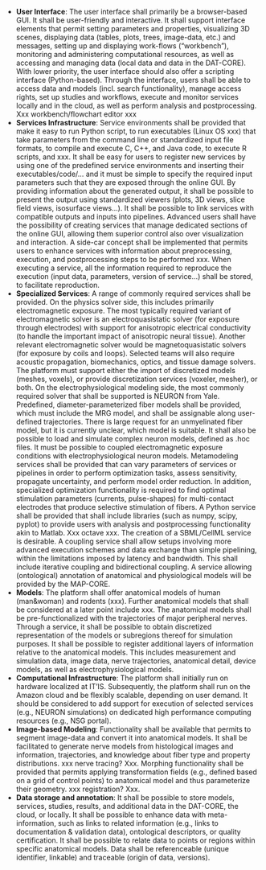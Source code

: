 - **User Interface**: The user interface shall primarily be a browser-based GUI. It shall be user-friendly and interactive. It shall support interface elements that permit setting parameters and properties, visualizing 3D scenes, displaying data (tables, plots, trees, image-data, etc.) and messages, setting up and displaying work-flows (“workbench”), monitoring and administering computational resources, as well as accessing and managing data (local data and data in the DAT-CORE). With lower priority, the user interface should also offer a scripting interface (Python-based). Through the interface, users shall be able to access data and models (incl. search functionality), manage access rights, set up studies and workflows, execute and monitor services locally and in the cloud, as well as perform analysis and postprocessing. Xxx workbench/flowchart editor xxx
- **Services Infrastructure**: Service environments shall be provided that make it easy to run Python script, to run executables (Linux OS xxx) that take parameters from the command line or standardized input file formats, to compile and execute C, C++, and Java code, to execute R scripts, and xxx. It shall be easy for users to register new services by using one of the predefined service environments and inserting their executables/code/… and it must be simple to specify the required input parameters such that they are exposed through the online GUI. By providing information about the generated output, it shall be possible to present the output using standardized viewers (plots, 3D views, slice field views, isosurface views…). It shall be possible to link services with compatible outputs and inputs into pipelines. Advanced users shall have the possibility of creating services that manage dedicated sections of the online GUI, allowing them superior control also over visualization and interaction. A side-car concept shall be implemented that permits users to enhance services with information about preprocessing, execution, and postprocessing steps to be performed xxx. When executing a service, all the information required to reproduce the execution (input data, parameters, version of service…) shall be stored, to facilitate reproduction.
- **Specialized Services**: A range of commonly required services shall be provided. On the physics solver side, this includes primarily electromagnetic exposure. The most typically required variant of electromagnetic solver is an electroquasistatic solver (for exposure through electrodes) with support for anisotropic electrical conductivity (to handle the important impact of anisotropic neural tissue). Another relevant electromagnetic solver would be magnetoquasistatic solvers (for exposure by coils and loops). Selected teams will also require acoustic propagation, biomechanics, optics, and tissue damage solvers. The platform must support either the import of discretized models (meshes, voxels), or provide discretization services (voxeler, mesher), or both. On the electrophysiological modeling side, the most commonly required solver that shall be supported is NEURON from Yale. Predefined, diameter-parameterized fiber models shall be provided, which must include the MRG model, and shall be assignable along user-defined trajectories. There is large request for an unmyelinated fiber model, but it is currently unclear, which model is suitable. It shall also be possible to load and simulate complex neuron models, defined as .hoc files. It must be possible to coupled electromagnetic exposure conditions with electrophysiological neuron models. Metamodeling services shall be provided that can vary parameters of services or pipelines in order to perform optimization tasks, assess sensitivity, propagate uncertainty, and perform model order reduction. In addition, specialized optimization functionality is required to find optimal stimulation parameters (currents, pulse-shapes) for multi-contact electrodes that produce selective stimulation of fibers. A Python service shall be provided that shall include libraries (such as numpy, scipy, pyplot) to provide users with analysis and postprocessing functionality akin to Matlab. Xxx octave xxx. The creation of a SBML/CellML service is desirable. A coupling service shall allow setups involving more advanced execution schemes and data exchange than simple pipelining, within the limitations imposed by latency and bandwidth. This shall include iterative coupling and bidirectional coupling. A service allowing (ontological) annotation of anatomical and physiological models will be provided by the MAP-CORE.
- **Models**: The platform shall offer anatomical models of human (man&woman) and rodents (xxx). Further anatomical models that shall be considered at a later point include xxx. The anatomical models shall be pre-functionalized with the trajectories of major peripheral nerves. Through a service, it shall be possible to obtain discretized representation of the models or subregions thereof for simulation purposes. It shall be possible to register additional layers of information relative to the anatomical models. This includes measurement and simulation data, image data, nerve trajectories, anatomical detail, device models, as well as electrophysiological models.
- **Computational Infrastructure**: The platform shall initially run on hardware localized at IT’IS. Subsequently, the platform shall run on the Amazon cloud and be flexibly scalable, depending on user demand. It should be considered to add support for execution of selected services (e.g., NEURON simulations) on dedicated high performance computing resources (e.g., NSG portal). 
- **Image-based Modeling**: Functionality shall be available that permits to segment image-data and convert it into anatomical models. It shall be facilitated to generate nerve models from histological images and information, trajectories, and knowledge about fiber type and property distributions. xxx nerve tracing? Xxx. Morphing functionality shall be provided that permits applying transformation fields (e.g., defined based on a grid of control points) to anatomical model and thus parameterize their geometry. xxx registration? Xxx. 
- **Data storage and annotation**: It shall be possible to store models, services, studies, results, and additional data in the DAT-CORE, the cloud, or locally. It shall be possible to enhance data with meta-information, such as links to related information (e.g., links to documentation & validation data), ontological descriptors, or quality certification. It shall be possible to relate data to points or regions within specific anatomical models. Data shall be referenceable (unique identifier, linkable) and traceable (origin of data, versions). 
